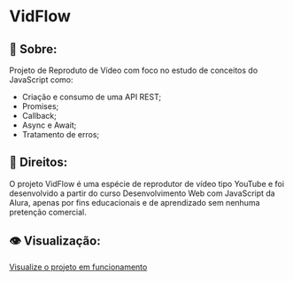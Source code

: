 # VidFlow
## :book: Sobre:
Projeto de Reproduto de Vídeo com foco no estudo de conceitos do JavaScript como:
 - Criação e consumo de uma API REST;
 - Promises;
 - Callback;
 - Async e Await;
 - Tratamento de erros;
## :memo: Direitos:
O projeto VidFlow é uma espécie de reprodutor de vídeo tipo YouTube e foi desenvolvido a partir do curso Desenvolvimento Web com JavaScript da Alura, apenas por fins educacionais e de aprendizado sem nenhuma pretenção comercial.
## :eye: Visualização:
<a href="https://vidflow-three.vercel.app" target="_blank">Visualize o projeto em funcionamento</a>
